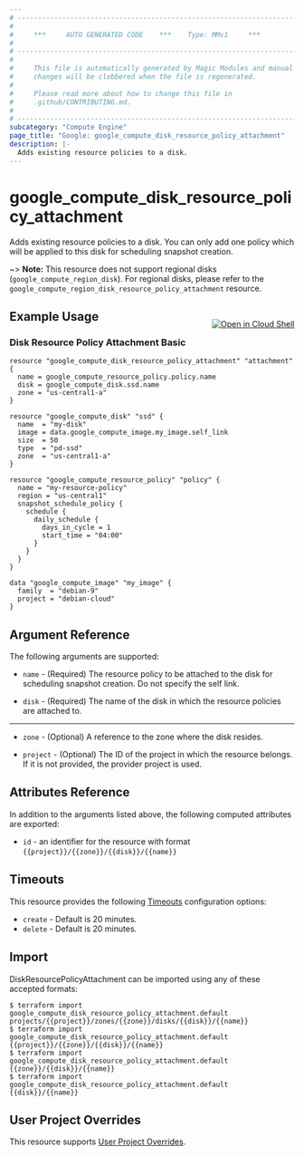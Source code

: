 ```yaml
---
# ----------------------------------------------------------------------------
#
#     ***     AUTO GENERATED CODE    ***    Type: MMv1     ***
#
# ----------------------------------------------------------------------------
#
#     This file is automatically generated by Magic Modules and manual
#     changes will be clobbered when the file is regenerated.
#
#     Please read more about how to change this file in
#     .github/CONTRIBUTING.md.
#
# ----------------------------------------------------------------------------
subcategory: "Compute Engine"
page_title: "Google: google_compute_disk_resource_policy_attachment"
description: |-
  Adds existing resource policies to a disk.
---
```


# google\_compute\_disk\_resource\_policy\_attachment

Adds existing resource policies to a disk. You can only add one policy
which will be applied to this disk for scheduling snapshot creation.

~> **Note:** This resource does not support regional disks (`google_compute_region_disk`). For regional disks, please refer to the `google_compute_region_disk_resource_policy_attachment` resource.

<div class = "oics-button" style="float: right; margin: 0 0 -15px">
  <a href="https://console.cloud.google.com/cloudshell/open?cloudshell_git_repo=https%3A%2F%2Fgithub.com%2Fterraform-google-modules%2Fdocs-examples.git&cloudshell_working_dir=disk_resource_policy_attachment_basic&cloudshell_image=gcr.io%2Fgraphite-cloud-shell-images%2Fterraform%3Alatest&open_in_editor=main.tf&cloudshell_print=.%2Fmotd&cloudshell_tutorial=.%2Ftutorial.md" target="_blank">
    <img alt="Open in Cloud Shell" src="//gstatic.com/cloudssh/images/open-btn.svg" style="max-height: 44px; margin: 32px auto; max-width: 100%;">
  </a>
</div>

## Example Usage 

### Disk Resource Policy Attachment Basic


```hcl
resource "google_compute_disk_resource_policy_attachment" "attachment" {
  name = google_compute_resource_policy.policy.name
  disk = google_compute_disk.ssd.name
  zone = "us-central1-a"
}

resource "google_compute_disk" "ssd" {
  name  = "my-disk"
  image = data.google_compute_image.my_image.self_link
  size  = 50
  type  = "pd-ssd"
  zone  = "us-central1-a"
}

resource "google_compute_resource_policy" "policy" {
  name = "my-resource-policy"
  region = "us-central1"
  snapshot_schedule_policy {
    schedule {
      daily_schedule {
        days_in_cycle = 1
        start_time = "04:00"
      }
    }
  }
}

data "google_compute_image" "my_image" {
  family  = "debian-9"
  project = "debian-cloud"
}
```

## Argument Reference

The following arguments are supported:


* `name` -
  (Required)
  The resource policy to be attached to the disk for scheduling snapshot
  creation. Do not specify the self link.

* `disk` -
  (Required)
  The name of the disk in which the resource policies are attached to.


- - -


* `zone` -
  (Optional)
  A reference to the zone where the disk resides.

* `project` - (Optional) The ID of the project in which the resource belongs.
    If it is not provided, the provider project is used.


## Attributes Reference

In addition to the arguments listed above, the following computed attributes are exported:

* `id` - an identifier for the resource with format `{{project}}/{{zone}}/{{disk}}/{{name}}`


## Timeouts

This resource provides the following
[Timeouts](/docs/configuration/resources.html#timeouts) configuration options:

- `create` - Default is 20 minutes.
- `delete` - Default is 20 minutes.

## Import


DiskResourcePolicyAttachment can be imported using any of these accepted formats:

```
$ terraform import google_compute_disk_resource_policy_attachment.default projects/{{project}}/zones/{{zone}}/disks/{{disk}}/{{name}}
$ terraform import google_compute_disk_resource_policy_attachment.default {{project}}/{{zone}}/{{disk}}/{{name}}
$ terraform import google_compute_disk_resource_policy_attachment.default {{zone}}/{{disk}}/{{name}}
$ terraform import google_compute_disk_resource_policy_attachment.default {{disk}}/{{name}}
```

## User Project Overrides

This resource supports [User Project Overrides](https://www.terraform.io/docs/providers/google/guides/provider_reference.html#user_project_override).
